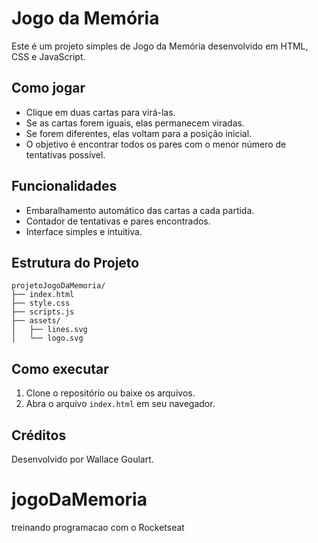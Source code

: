 # Jogo da Memória

Este é um projeto simples de Jogo da Memória desenvolvido em HTML, CSS e JavaScript.

## Como jogar
- Clique em duas cartas para virá-las.
- Se as cartas forem iguais, elas permanecem viradas.
- Se forem diferentes, elas voltam para a posição inicial.
- O objetivo é encontrar todos os pares com o menor número de tentativas possível.

## Funcionalidades
- Embaralhamento automático das cartas a cada partida.
- Contador de tentativas e pares encontrados.
- Interface simples e intuitiva.

## Estrutura do Projeto
```
projetoJogoDaMemoria/
├── index.html
├── style.css
├── scripts.js
├── assets/
│   ├── lines.svg
│   └── logo.svg
```

## Como executar
1. Clone o repositório ou baixe os arquivos.
2. Abra o arquivo `index.html` em seu navegador.

## Créditos
Desenvolvido por Wallace Goulart.
# jogoDaMemoria
treinando programacao com o Rocketseat
